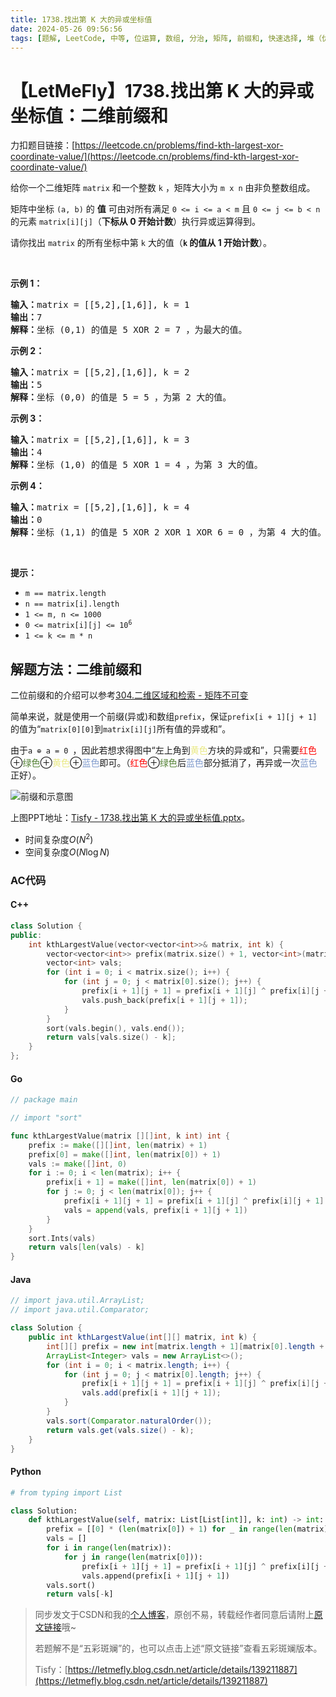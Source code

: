 ```yaml
---
title: 1738.找出第 K 大的异或坐标值
date: 2024-05-26 09:56:56
tags: [题解, LeetCode, 中等, 位运算, 数组, 分治, 矩阵, 前缀和, 快速选择, 堆（优先队列）]
---
```


# 【LetMeFly】1738.找出第 K 大的异或坐标值：二维前缀和

力扣题目链接：[https://leetcode.cn/problems/find-kth-largest-xor-coordinate-value/](https://leetcode.cn/problems/find-kth-largest-xor-coordinate-value/)

<p>给你一个二维矩阵 <code>matrix</code> 和一个整数 <code>k</code> ，矩阵大小为 <code>m x n</code> 由非负整数组成。</p>

<p>矩阵中坐标 <code>(a, b)</code> 的 <strong>值</strong> 可由对所有满足 <code>0 &lt;= i &lt;= a &lt; m</code> 且 <code>0 &lt;= j &lt;= b &lt; n</code> 的元素 <code>matrix[i][j]</code>（<strong>下标从 0 开始计数</strong>）执行异或运算得到。</p>

<p>请你找出 <code>matrix</code> 的所有坐标中第 <code>k</code> 大的值（<strong><code>k</code> 的值从 1 开始计数</strong>）。</p>

<p> </p>

<p><strong>示例 1：</strong></p>

<pre><strong>输入：</strong>matrix = [[5,2],[1,6]], k = 1
<strong>输出：</strong>7
<strong>解释：</strong>坐标 (0,1) 的值是 5 XOR 2 = 7 ，为最大的值。</pre>

<p><strong>示例 2：</strong></p>

<pre><strong>输入：</strong>matrix = [[5,2],[1,6]], k = 2
<strong>输出：</strong>5
<strong>解释：</strong>坐标 (0,0) 的值是 5 = 5 ，为第 2 大的值。</pre>

<p><strong>示例 3：</strong></p>

<pre><strong>输入：</strong>matrix = [[5,2],[1,6]], k = 3
<strong>输出：</strong>4
<strong>解释：</strong>坐标 (1,0) 的值是 5 XOR 1 = 4 ，为第 3 大的值。</pre>

<p><strong>示例 4：</strong></p>

<pre><strong>输入：</strong>matrix = [[5,2],[1,6]], k = 4
<strong>输出：</strong>0
<strong>解释：</strong>坐标 (1,1) 的值是 5 XOR 2 XOR 1 XOR 6 = 0 ，为第 4 大的值。</pre>

<p> </p>

<p><strong>提示：</strong></p>

<ul>
	<li><code>m == matrix.length</code></li>
	<li><code>n == matrix[i].length</code></li>
	<li><code>1 &lt;= m, n &lt;= 1000</code></li>
	<li><code>0 &lt;= matrix[i][j] &lt;= 10<sup>6</sup></code></li>
	<li><code>1 &lt;= k &lt;= m * n</code></li>
</ul>


    
## 解题方法：二维前缀和

二位前缀和的介绍可以参考[304.二维区域和检索 - 矩阵不可变](https://blog.letmefly.xyz/2022/09/17/LeetCode%200304.%E4%BA%8C%E7%BB%B4%E5%8C%BA%E5%9F%9F%E5%92%8C%E6%A3%80%E7%B4%A2-%E7%9F%A9%E9%98%B5%E4%B8%8D%E5%8F%AF%E5%8F%98/)

简单来说，就是使用一个前缀(异或)和数组```prefix```，保证```prefix[i + 1][j + 1]```的值为“```matrix[0][0]```到```matrix[i][j]```所有值的异或和”。

由于```a ⊕ a = 0 ```，因此若想求得图中“左上角到<font color="#e9e983">黄色</font>方块的异或和”，只需要<font color="#ff0000">红色</font>⊕<font color="#548235">绿色</font>⊕<font color="#e9e983">黄色</font>⊕<font color="#819cce">蓝色</font>即可。（<font color="#ff0000">红色</font>⊕<font color="#548235">绿色</font>后<font color="#819cce">蓝色</font>部分抵消了，再异或一次<font color="#819cce">蓝色</font>正好）。

![前缀和示意图](https://cdn.letmefly.xyz/img/blog/_LeetCode/1738_2D_prefix_xor.jpg)

<!-- https://pic.leetcode.cn/1716691163-OBEfrg-1738_2D_prefix_xor.jpg -->
<!-- https://img-blog.csdnimg.cn/img_convert/6690a546bc9702b5d584dbc6642d250a.jpeg -->

上图PPT地址：[Tisfy - 1738.找出第 K 大的异或坐标值.pptx](https://cdn.letmefly.xyz/ppt/blog/Tisfy_leetcode_1738__find_kth_largest_xor_coordinate_value.pptx)。

+ 时间复杂度$O(N^2)$
+ 空间复杂度$O(N\log N)$

### AC代码

#### C++

```cpp
class Solution {
public:
    int kthLargestValue(vector<vector<int>>& matrix, int k) {
        vector<vector<int>> prefix(matrix.size() + 1, vector<int>(matrix[0].size() + 1));
        vector<int> vals;
        for (int i = 0; i < matrix.size(); i++) {
            for (int j = 0; j < matrix[0].size(); j++) {
                prefix[i + 1][j + 1] = prefix[i + 1][j] ^ prefix[i][j + 1] ^ prefix[i][j] ^ matrix[i][j];
                vals.push_back(prefix[i + 1][j + 1]);
            }
        }
        sort(vals.begin(), vals.end());
        return vals[vals.size() - k];
    }
};
```

#### Go

```go
// package main

// import "sort"

func kthLargestValue(matrix [][]int, k int) int {
    prefix := make([][]int, len(matrix) + 1)
    prefix[0] = make([]int, len(matrix[0]) + 1)
    vals := make([]int, 0)
    for i := 0; i < len(matrix); i++ {
        prefix[i + 1] = make([]int, len(matrix[0]) + 1)
        for j := 0; j < len(matrix[0]); j++ {
            prefix[i + 1][j + 1] = prefix[i + 1][j] ^ prefix[i][j + 1] ^ prefix[i][j] ^ matrix[i][j]
            vals = append(vals, prefix[i + 1][j + 1])
        }
    }
    sort.Ints(vals)
    return vals[len(vals) - k]
}
```

#### Java

```java
// import java.util.ArrayList;
// import java.util.Comparator;

class Solution {
    public int kthLargestValue(int[][] matrix, int k) {
        int[][] prefix = new int[matrix.length + 1][matrix[0].length + 1];
        ArrayList<Integer> vals = new ArrayList<>();
        for (int i = 0; i < matrix.length; i++) {
            for (int j = 0; j < matrix[0].length; j++) {
                prefix[i + 1][j + 1] = prefix[i + 1][j] ^ prefix[i][j + 1] ^ prefix[i][j] ^ matrix[i][j];
                vals.add(prefix[i + 1][j + 1]);
            }
        }
        vals.sort(Comparator.naturalOrder());
        return vals.get(vals.size() - k);
    }
}
```

#### Python

```python
# from typing import List

class Solution:
    def kthLargestValue(self, matrix: List[List[int]], k: int) -> int:
        prefix = [[0] * (len(matrix[0]) + 1) for _ in range(len(matrix) + 1)]
        vals = []
        for i in range(len(matrix)):
            for j in range(len(matrix[0])):
                prefix[i + 1][j + 1] = prefix[i + 1][j] ^ prefix[i][j + 1] ^ prefix[i][j] ^ matrix[i][j]
                vals.append(prefix[i + 1][j + 1])
        vals.sort()
        return vals[-k]
```

> 同步发文于CSDN和我的[个人博客](https://blog.letmefly.xyz/)，原创不易，转载经作者同意后请附上[原文链接](https://blog.letmefly.xyz/2024/05/26/LeetCode%201738.%E6%89%BE%E5%87%BA%E7%AC%ACK%E5%A4%A7%E7%9A%84%E5%BC%82%E6%88%96%E5%9D%90%E6%A0%87%E5%80%BC/)哦~
>
> 若题解不是“五彩斑斓”的，也可以点击上述“原文链接”查看五彩斑斓版本。
>
> Tisfy：[https://letmefly.blog.csdn.net/article/details/139211887](https://letmefly.blog.csdn.net/article/details/139211887)
